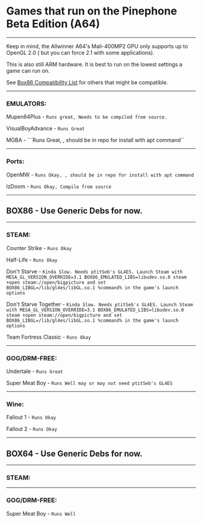 # Games that run on the Pinephone Beta Edition (A64)

-----------------------------------------------------

Keep in mind, the Allwinner A64's Mali-400MP2 GPU only supports up to OpenGL 2.0 ( but you can force 2.1 with some applications).

This is also still ARM hardware. It is best to run on the lowest settings a game can run on.

See [Box86 Compatibility List](https://box86.org/app/) for others that might be compatible.

------------

### EMULATORS:


Mupen64Plus - ```Runs great, Needs to be compiled from source.```

VisualBoyAdvance - ```Runs Great```

MGBA - ```Runs Great, , should be in repo for install with apt command``

---

### Ports:

OpenMW - ```Runs Okay, , should be in repo for install with apt command```

lzDoom - ```Runs Okay, Compile from source```

------------

## BOX86 - Use Generic Debs for now.

---

### STEAM:

Counter Strike - ```Runs Okay```

Half-Life - ```Runs Okay```

Don't Starve - ```Kinda Slow. Needs ptitSeb's GL4ES. Launch Steam with MESA_GL_VERSION_OVERRIDE=3.1 BOX86_EMULATED_LIBS=libudev.so.0 steam +open steam://open/bigpicture and set BOX86_LIBGL=/lib/gl4es/libGL.so.1 %command% in the game's launch options ```

Don't Starve Together - ```Kinda Slow. Needs ptitSeb's GL4ES. Launch Steam with MESA_GL_VERSION_OVERRIDE=3.1 BOX86_EMULATED_LIBS=libudev.so.0 steam +open steam://open/bigpicture and set BOX86_LIBGL=/lib/gl4es/libGL.so.1 %command% in the game's launch options ```

Team Fortress Classic - ```Runs Okay```

---

### GOG/DRM-FREE:

Undertale - ```Runs Great```

Super Meat Boy - ```Runs Well may or may not need ptitSeb's GL4ES```

---

### Wine:

Fallout 1 - ```Runs Okay``` 

Fallout 2 - ```Runs Okay```

--------

## BOX64 - Use Generic Debs for now.

----



### STEAM:

---
 

### GOG/DRM-FREE:

Super Meat Boy - ```Runs Well```



